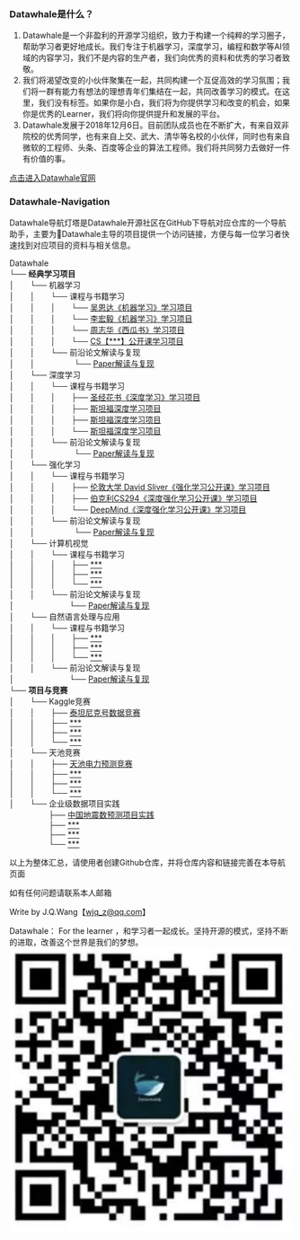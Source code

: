 


### Datawhale是什么？
>
1. Datawhale是一个非盈利的开源学习组织，致力于构建一个纯粹的学习圈子，帮助学习者更好地成长。我们专注于机器学习，深度学习，编程和数学等AI领域的内容学习，我们不是内容的生产者，我们向优秀的资料和优秀的学习者致敬。
2. 我们将渴望改变的小伙伴聚集在一起，共同构建一个互促高效的学习氛围；我们将一群有能力有想法的理想青年们集结在一起，共同改善学习的模式。在这里，我们没有标签。如果你是小白，我们将为你提供学习和改变的机会，如果你是优秀的Learner，我们将向你提供提升和发展的平台。
3. Datawhale发展于2018年12月6日。目前团队成员也在不断扩大，有来自双非院校的优秀同学，也有来自上交、武大、清华等名校的小伙伴，同时也有来自微软的工程师、头条、百度等企业的算法工程师。我们将共同努力去做好一件有价值的事。

[点击进入Datawhale官网](https://datawhale.club/)

### Datawhale-Navigation
Datawhale导航灯塔是Datawhale开源社区在GitHub下导航对应仓库的一个导航助手，主要为Datawhale主导的项目提供一个访问链接，方便与每一位学习者快速找到对应项目的资料与相关信息。


Datawhale      
└── **经典学习项目** <br>
│&emsp;&emsp;└── 机器学习<br>
│&emsp;&emsp;│&emsp;&emsp;└── 课程与书籍学习<br>
│&emsp;&emsp;│&emsp;&emsp;│&emsp;&emsp;└── [吴恩达《机器学习》学习项目](添加对应仓库链接)              
│&emsp;&emsp;│&emsp;&emsp;│&emsp;&emsp;└── [李宏毅《机器学习》学习项目](添加对应仓库链接)    
│&emsp;&emsp;│&emsp;&emsp;│&emsp;&emsp;└── [周志华《西瓜书》学习项目](添加对应仓库链接)     
│&emsp;&emsp;│&emsp;&emsp;│&emsp;&emsp;└── [CS【***】公开课学习项目](添加对应仓库链接)<br>
│&emsp;&emsp;│&emsp;&emsp;└── 前沿论文解读与复现<br>
│&emsp;&emsp;│&emsp;&emsp;&emsp;&emsp;&emsp;└── [Paper解读与复现](添加对应仓库链接)<br>
│&emsp;&emsp;└── 深度学习<br>
│&emsp;&emsp;│&emsp;&emsp;└── 课程与书籍学习<br>
│&emsp;&emsp;│&emsp;&emsp;│&emsp;&emsp;├── [圣经花书《深度学习》学习项目](添加对应仓库链接)               
│&emsp;&emsp;│&emsp;&emsp;│&emsp;&emsp;├── [斯坦福深度学习项目](添加对应仓库链接)     
│&emsp;&emsp;│&emsp;&emsp;│&emsp;&emsp;├── [斯坦福深度学习项目](添加对应仓库链接)     
│&emsp;&emsp;│&emsp;&emsp;│&emsp;&emsp;└── [斯坦福深度学习项目](添加对应仓库链接) <br>
│&emsp;&emsp;│&emsp;&emsp;└── 前沿论文解读与复现<br>
│&emsp;&emsp;│&emsp;&emsp;&emsp;&emsp;&emsp;└── [Paper解读与复现](添加对应仓库链接)<br>
│&emsp;&emsp;└── 强化学习<br>
│&emsp;&emsp;│&emsp;&emsp;└── 课程与书籍学习<br>
│&emsp;&emsp;│&emsp;&emsp;│&emsp;&emsp;├── [伦敦大学 David Sliver《强化学习公开课》学习项目](添加对应仓库链接)    
│&emsp;&emsp;│&emsp;&emsp;│&emsp;&emsp;├── [伯克利CS294《深度强化学习公开课》学习项目](添加对应仓库链接)<br>
│&emsp;&emsp;│&emsp;&emsp;│&emsp;&emsp;└── [DeepMind《深度强化学习公开课》学习项目](添加对应仓库链接)<br>
│&emsp;&emsp;│&emsp;&emsp;└── 前沿论文解读与复现<br>
│&emsp;&emsp;│&emsp;&emsp;&emsp;&emsp;&emsp;└── [Paper解读与复现](添加对应仓库链接)<br>
│&emsp;&emsp;└── 计算机视觉<br>
│&emsp;&emsp;│&emsp;&emsp;└── 课程与书籍学习<br>
│&emsp;&emsp;│&emsp;&emsp;│&emsp;&emsp;├── [***](添加对应仓库链接)    
│&emsp;&emsp;│&emsp;&emsp;│&emsp;&emsp;├── [***](添加对应仓库链接) <br>
│&emsp;&emsp;│&emsp;&emsp;│&emsp;&emsp;└── [***](添加对应仓库链接) <br>
│&emsp;&emsp;│&emsp;&emsp;└── 前沿论文解读与复现<br>
│&emsp;&emsp;&emsp;&emsp;&emsp;&emsp;&emsp;└── [Paper解读与复现](添加对应仓库链接)<br>
│&emsp;&emsp;└── 自然语言处理与应用<br>
│&emsp;&emsp;│&emsp;&emsp;└── 课程与书籍学习<br>
│&emsp;&emsp;│&emsp;&emsp;│&emsp;&emsp;├── [***](添加对应仓库链接)    
│&emsp;&emsp;│&emsp;&emsp;│&emsp;&emsp;├── [***](添加对应仓库链接) <br>
│&emsp;&emsp;│&emsp;&emsp;│&emsp;&emsp;└── [***](添加对应仓库链接) <br>
│&emsp;&emsp;│&emsp;&emsp;└── 前沿论文解读与复现<br>
│&emsp;&emsp;&emsp;&emsp;&emsp;&emsp;&emsp;└── [Paper解读与复现](添加对应仓库链接)<br>
└── **项目与竞赛** <br>
│&emsp;&emsp;└── Kaggle竞赛<br>
│&emsp;&emsp;│&emsp;&emsp;├── [泰坦尼克号数据竞赛](添加对应仓库链接)              
│&emsp;&emsp;│&emsp;&emsp;├── [***](添加对应仓库链接)    
│&emsp;&emsp;│&emsp;&emsp;├── [***](添加对应仓库链接)    
│&emsp;&emsp;│&emsp;&emsp;└── [***](添加对应仓库链接)<br>
│&emsp;&emsp;└── 天池竞赛<br>
│&emsp;&emsp;│&emsp;&emsp;├── [天池电力预测竞赛](添加对应仓库链接)              
│&emsp;&emsp;│&emsp;&emsp;├── [***](添加对应仓库链接)    
│&emsp;&emsp;│&emsp;&emsp;├── [***](添加对应仓库链接)    
│&emsp;&emsp;│&emsp;&emsp;└── [***](添加对应仓库链接)<br>
│&emsp;&emsp;└── 企业级数据项目实践<br>
&emsp;&emsp;&emsp;&emsp;&emsp;├── [中国地震数预测项目实践](添加对应仓库链接)              
&emsp;&emsp;&emsp;&emsp;&emsp;├── [***](添加对应仓库链接)    
&emsp;&emsp;&emsp;&emsp;&emsp;├── [***](添加对应仓库链接)    
&emsp;&emsp;&emsp;&emsp;&emsp;└── [***](添加对应仓库链接)<br>


以上为整体汇总，请使用者创建Github仓库，并将仓库内容和链接完善在本导航页面

如有任何问题请联系本人邮箱

Write by J.Q.Wang【wjq_z@qq.com】


Datawhale： For the learner ，和学习者一起成长。坚持开源的模式，坚持不断的进取，改善这个世界是我们的梦想。
![](assets/markdown-img-paste-20190201171209870.png)
